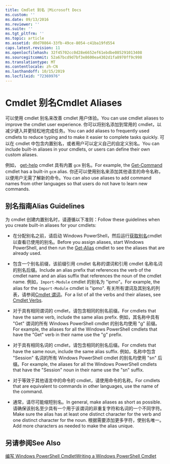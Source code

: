 ```yaml
---
title: Cmdlet 别名 |Microsoft Docs
ms.custom: ''
ms.date: 09/13/2016
ms.reviewer: ''
ms.suite: ''
ms.tgt_pltfrm: ''
ms.topic: article
ms.assetid: d0d70864-33fb-49ce-8054-c41ba19fd554
caps.latest.revision: 11
ms.openlocfilehash: 32f45702cc0d28e6652ef61ebdbe085291013408
ms.sourcegitcommit: 52a67bcd9d7bf3e8600ea4302d1fa8970ff9c998
ms.translationtype: MT
ms.contentlocale: zh-CN
ms.lasthandoff: 10/15/2019
ms.locfileid: "72369976"
---
```

# <a name="cmdlet-aliases"></a><span data-ttu-id="3886a-102">Cmdlet 别名</span><span class="sxs-lookup"><span data-stu-id="3886a-102">Cmdlet Aliases</span></span>

<span data-ttu-id="3886a-103">可以使用 cmdlet 别名来改善 cmdlet 用户体验。</span><span class="sxs-lookup"><span data-stu-id="3886a-103">You can use cmdlet aliases to improve the cmdlet user experience.</span></span> <span data-ttu-id="3886a-104">你可以将别名添加到常用的 cmdlet，以减少键入并更轻松地完成任务。</span><span class="sxs-lookup"><span data-stu-id="3886a-104">You can add aliases to frequently used cmdlets to reduce typing and to make it easier to complete tasks quickly.</span></span> <span data-ttu-id="3886a-105">可以在 cmdlet 中包含内置别名，或者用户可以定义自己的自定义别名。</span><span class="sxs-lookup"><span data-stu-id="3886a-105">You can include built-in aliases in your cmdlets, or users can define their own custom aliases.</span></span>

<span data-ttu-id="3886a-106">例如， [get-help](/powershell/module/microsoft.powershell.core/get-command) cmdlet 具有内置 `gcm` 别名。</span><span class="sxs-lookup"><span data-stu-id="3886a-106">For example, the [Get-Command](/powershell/module/microsoft.powershell.core/get-command) cmdlet has a built-in `gcm` alias.</span></span> <span data-ttu-id="3886a-107">你还可以使用别名来添加其他语言的命令名称，以便用户无需了解新的命令。</span><span class="sxs-lookup"><span data-stu-id="3886a-107">You can also use aliases to add command names from other languages so that users do not have to learn new commands.</span></span>

## <a name="alias-guidelines"></a><span data-ttu-id="3886a-108">别名指南</span><span class="sxs-lookup"><span data-stu-id="3886a-108">Alias Guidelines</span></span>

<span data-ttu-id="3886a-109">为 cmdlet 创建内置别名时，请遵循以下准则：</span><span class="sxs-lookup"><span data-stu-id="3886a-109">Follow these guidelines when you create built-in aliases for your cmdlets:</span></span>

- <span data-ttu-id="3886a-110">在分配别名之前，请启动 Windows PowerShell，然后运行[获取别名](/powershell/module/Microsoft.PowerShell.Utility/Get-Alias)cmdlet 以查看已使用的别名。</span><span class="sxs-lookup"><span data-stu-id="3886a-110">Before you assign aliases, start Windows PowerShell, and then run the [Get-Alias](/powershell/module/Microsoft.PowerShell.Utility/Get-Alias) cmdlet to see the aliases that are already used.</span></span>

- <span data-ttu-id="3886a-111">包含一个别名前缀，该前缀引用 cmdlet 名称的谓词和引用 cmdlet 名称名词的别名后缀。</span><span class="sxs-lookup"><span data-stu-id="3886a-111">Include an alias prefix that references the verb of the cmdlet name and an alias suffix that references the noun of the cmdlet name.</span></span> <span data-ttu-id="3886a-112">例如，`Import-Module` cmdlet 的别名为 "ipmo"。</span><span class="sxs-lookup"><span data-stu-id="3886a-112">For example, the alias for the `Import-Module` cmdlet is "ipmo".</span></span> <span data-ttu-id="3886a-113">有关所有谓词及其别名的列表，请参阅[Cmdlet 谓词](./approved-verbs-for-windows-powershell-commands.md)。</span><span class="sxs-lookup"><span data-stu-id="3886a-113">For a list of all the verbs and their aliases, see [Cmdlet Verbs](./approved-verbs-for-windows-powershell-commands.md).</span></span>

- <span data-ttu-id="3886a-114">对于具有相同谓词的 cmdlet，请包含相同的别名前缀。</span><span class="sxs-lookup"><span data-stu-id="3886a-114">For cmdlets that have the same verb, include the same alias prefix.</span></span> <span data-ttu-id="3886a-115">例如，其名称中具有 "Get" 谓词的所有 Windows PowerShell cmdlet 的别名均使用 "g" 前缀。</span><span class="sxs-lookup"><span data-stu-id="3886a-115">For example, the aliases for all the Windows PowerShell cmdlets that have the "Get" verb in their name use the "g" prefix.</span></span>

- <span data-ttu-id="3886a-116">对于具有相同名词的 cmdlet，请包含相同的别名后缀。</span><span class="sxs-lookup"><span data-stu-id="3886a-116">For cmdlets that have the same noun, include the same alias suffix.</span></span> <span data-ttu-id="3886a-117">例如，名称中包含 "Session" 名词的所有 Windows PowerShell cmdlet 的别名均使用 "sn" 后缀。</span><span class="sxs-lookup"><span data-stu-id="3886a-117">For example, the aliases for all the Windows PowerShell cmdlets that have the "Session" noun in their name use the "sn" suffix.</span></span>

- <span data-ttu-id="3886a-118">对于等效于其他语言中的命令的 cmdlet，请使用命令的名称。</span><span class="sxs-lookup"><span data-stu-id="3886a-118">For cmdlets that are equivalent to commands in other languages, use the name of the command.</span></span>

- <span data-ttu-id="3886a-119">通常，请尽可能缩短别名。</span><span class="sxs-lookup"><span data-stu-id="3886a-119">In general, make aliases as short as possible.</span></span> <span data-ttu-id="3886a-120">请确保该别名至少具有一个用于该谓词的非重复字符和名词的一个不同字符。</span><span class="sxs-lookup"><span data-stu-id="3886a-120">Make sure the alias has at least one distinct character for the verb and one distinct character for the noun.</span></span> <span data-ttu-id="3886a-121">根据需要添加更多字符，使别名唯一。</span><span class="sxs-lookup"><span data-stu-id="3886a-121">Add more characters as needed to make the alias unique.</span></span>

## <a name="see-also"></a><span data-ttu-id="3886a-122">另请参阅</span><span class="sxs-lookup"><span data-stu-id="3886a-122">See Also</span></span>

[<span data-ttu-id="3886a-123">编写 Windows PowerShell Cmdlet</span><span class="sxs-lookup"><span data-stu-id="3886a-123">Writing a Windows PowerShell Cmdlet</span></span>](./writing-a-windows-powershell-cmdlet.md)
